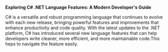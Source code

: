 **Exploring C# .NET Language Features: A Modern Developer's Guide**

C# is a versatile and robust programming language that continues to evolve with each new release, 
bringing powerful features and improvements that enhance productivity and code quality. 
With the latest updates to the .NET platform, C# has introduced several new language features that can help developers write cleaner, 
more efficient, and more maintainable code.This heps to navigate the feature easily.
